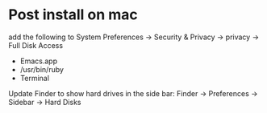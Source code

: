 # Post install on mac
add the following to System Preferences -> Security & Privacy -> privacy -> Full Disk Access
- Emacs.app
- /usr/bin/ruby
- Terminal

Update Finder to show hard drives in the side bar: Finder -> Preferences -> Sidebar -> Hard Disks
